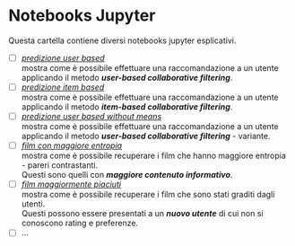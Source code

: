 # Notebooks Jupyter

Questa cartella contiene diversi notebooks jupyter esplicativi.


- [ ] [_predizione user based_](https://github.com/mariocuomo/progettoSII/blob/main/notebooks%20jupyter/user%20based%20predizione.ipynb)<br>
      mostra come è possibile effettuare una raccomandazione a un utente applicando il metodo _**user-based collaborative filtering**_.
- [ ] [_predizione item based_](https://github.com/mariocuomo/progettoSII/blob/main/notebooks%20jupyter/item%20based%20predizione.ipynb)<br>
      mostra come è possibile effettuare una raccomandazione a un utente applicando il metodo _**item-based collaborative filtering**_.
- [ ] [_predizione user based without means_](https://github.com/mariocuomo/progettoSII/blob/main/notebooks%20jupyter/user%20based%20without%20means%20predizione.ipynb)<br>
      mostra come è possibile effettuare una raccomandazione a un utente applicando il metodo _**user-based collaborative filtering**_ - variante.
- [ ] [_film con maggiore entropia_](https://github.com/mariocuomo/progettoSII/blob/main/notebooks%20jupyter/film%20con%20maggiore%20entropia.ipynb)<br>
      mostra come è possibile recuperare i film che hanno maggiore entropia - pareri contrastanti.<br>
      Questi sono quelli con _**maggiore contenuto informativo**_.
- [ ] [_film maggiormente piaciuti_](https://github.com/mariocuomo/progettoSII/blob/main/notebooks%20jupyter/film%20maggiormente%20piaciuti.ipynb)<br>
      mostra come è possibile recuperare i film che sono stati graditi dagli utenti.<br>
      Questi possono essere presentati a un _**nuovo utente**_ di cui non si conoscono rating e preferenze.
- [ ] ...
